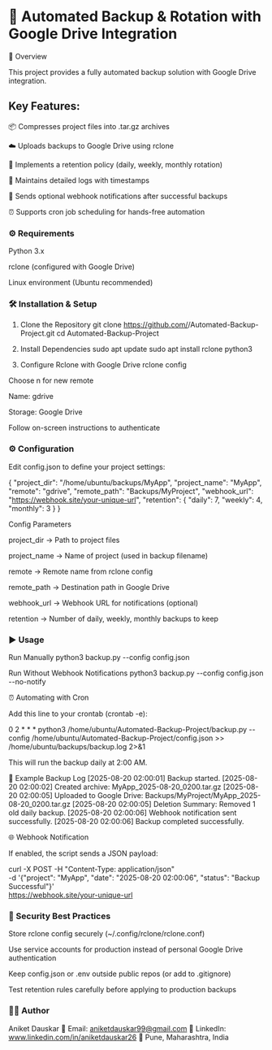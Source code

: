 # 🚀 Automated Backup & Rotation with Google Drive Integration
📌 Overview

This project provides a fully automated backup solution with Google Drive integration.

## **Key Features:**

📦 Compresses project files into .tar.gz archives

☁️ Uploads backups to Google Drive using rclone

🔄 Implements a retention policy (daily, weekly, monthly rotation)

📝 Maintains detailed logs with timestamps

🔔 Sends optional webhook notifications after successful backups

⏰ Supports cron job scheduling for hands-free automation

### **⚙️ Requirements**

Python 3.x

rclone
 (configured with Google Drive)

Linux environment (Ubuntu recommended)

### **🛠️ Installation & Setup**
1. Clone the Repository
git clone https://github.com/<your-username>/Automated-Backup-Project.git
cd Automated-Backup-Project

2. Install Dependencies
sudo apt update
sudo apt install rclone python3

3. Configure Rclone with Google Drive
rclone config


Choose n for new remote

Name: gdrive

Storage: Google Drive

Follow on-screen instructions to authenticate

### **⚙️ Configuration**

Edit config.json to define your project settings:

{
  "project_dir": "/home/ubuntu/backups/MyApp",
  "project_name": "MyApp",
  "remote": "gdrive",
  "remote_path": "Backups/MyProject",
  "webhook_url": "https://webhook.site/your-unique-url",
  "retention": {
    "daily": 7,
    "weekly": 4,
    "monthly": 3
  }
}

Config Parameters

project_dir → Path to project files

project_name → Name of project (used in backup filename)

remote → Remote name from rclone config

remote_path → Destination path in Google Drive

webhook_url → Webhook URL for notifications (optional)

retention → Number of daily, weekly, monthly backups to keep

###  **▶️ Usage**
Run Manually
python3 backup.py --config config.json

Run Without Webhook Notifications
python3 backup.py --config config.json --no-notify

⏰ Automating with Cron

Add this line to your crontab (crontab -e):

0 2 * * * python3 /home/ubuntu/Automated-Backup-Project/backup.py --config /home/ubuntu/Automated-Backup-Project/config.json >> /home/ubuntu/backups/backup.log 2>&1


This will run the backup daily at 2:00 AM.

📄 Example Backup Log
[2025-08-20 02:00:01] Backup started.
[2025-08-20 02:00:02] Created archive: MyApp_2025-08-20_0200.tar.gz
[2025-08-20 02:00:05] Uploaded to Google Drive: Backups/MyProject/MyApp_2025-08-20_0200.tar.gz
[2025-08-20 02:00:05] Deletion Summary: Removed 1 old daily backup.
[2025-08-20 02:00:06] Webhook notification sent successfully.
[2025-08-20 02:00:06] Backup completed successfully.

🌐 Webhook Notification

If enabled, the script sends a JSON payload:

curl -X POST -H "Content-Type: application/json" \
-d '{"project": "MyApp", "date": "2025-08-20 02:00:06", "status": "Backup Successful"}' \
https://webhook.site/your-unique-url

### **🔐 Security Best Practices**

Store rclone config securely (~/.config/rclone/rclone.conf)

Use service accounts for production instead of personal Google Drive authentication

Keep config.json or .env outside public repos (or add to .gitignore)

Test retention rules carefully before applying to production backups

### **👨‍💻 Author**
Aniket Dauskar
📧 Email: aniketdauskar99@gmail.com
🔗 LinkedIn: www.linkedin.com/in/aniketdauskar26
📍 Pune, Maharashtra, India
